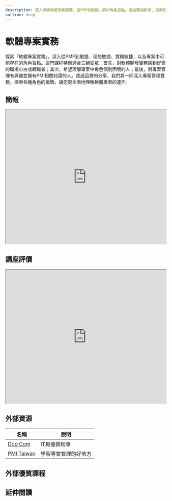 ```yaml
---
description: 深入探索軟體專案實務，從PMP到敏捷，解析角色盲點。適合職場新手、專案管理者和PMI持證人士。了解專案管理實務，探索角色挑戰，全面理解軟體專案運作。
outline: deep
---
```


# 軟體專案實務

探索「軟體專案實務」，深入從PMP到敏捷、理想敏捷、實務敏捷，以及專案中可能存在的角色盲點。這門課程特別適合三類受眾：首先，對軟體開發實務感到好奇的職場小白或轉職者；其次，希望理解專案中角色個別困境的人；最後，對專案管理有興趣並擁有PMI相關持證的人。透過這裡的分享，我們將一同深入專案管理實務，探索各種角色的挑戰，讓您更全面地理解軟體專案的運作。

## 簡報

<LazySlide shareLink="https://docs.google.com/presentation/d/1NuG7ObTRMwNXZs76CeU0B73nYg-tbGtFH2mXtkAoLx0/edit?usp=drive_link">
<iframe
 src="https://docs.google.com/presentation/d/e/2PACX-1vSqT9z3iCbJo3qiO4UcEnwaLhrTXh49Ea4odLtx9hqwK_upOO3kvFvwM0_l6nLf-2pKFqkXMpFxcM9y/embed?start=false&loop=false&delayms=3000"
width="100%" height="420" allowfullscreen="true" mozallowfullscreen="true"
webkitallowfullscreen="true"></iframe>
</LazySlide>

## 講座評價

<iframe src="https://docs.google.com/spreadsheets/d/e/2PACX-1vSxLBco_B9XCPn9zKnGb9aoOSYP8IRkyqoU2lJhpJdRAAR0WLPs6nEtq0igY65NzlvqcRIMqaegIcPG/pubhtml?widget=true&amp;headers=false" width="100%" height="420" ></iframe>

## 外部資源

<table>
    <thead>
        <tr>
            <th>名稱</th>
            <th>說明</th>
        </tr>
    </thead>
    <tbody>
        <tr>
            <td>
                <a href="https://www.facebook.com/itdogcom" target="_blank">
                   Dog Com
                </a>
            </td>
            <td>IT狗優質粉專</td>
        </tr>
        <tr>
            <td>
                <a href="https://www.pmi.org.tw/?post_type=tribe_events" target="_blank">
                   PMI Taiwan
                </a>
            </td>
            <td>學習專案管理的好地方</td>
        </tr>
    </tbody>
</table>

## 外部優質課程

<Courses :modelValue="courseItems"></Courses>

## 延伸閱讀

<Books :modelValue="bookItems"></Books>

<script setup>
import LazySlide from '../components/lazySlide.vue'
import Books from '../components/books.vue'
import Courses from '../components/courses.vue'

const bookItems = [
    {
        id: '11100157020',
        name: '人月神話：軟體專案管理之道',
        desc: `<p>有些書，對於讀者和作者就像是年金一樣，可以年年分紅。《人月神話》就是這樣一本書……年輕的軟體工程師、缺錢的研究生、懶惰的程式設計老手，常問我哪一本電腦書最好：「如果我被困在荒島上，只能帶一本電腦書，應該選哪一本？」這問題很荒謬，但他們堅持要答案。假如你真的被放逐到這樣的小島上，應該陪伴你的是《人月神話》。</p>
`,
    },
    {
        id: '11100829103',
        name: '精實創業：用小實驗玩出大事業（2017書衣新版）',
        desc: `<p>★「精實創業」的關鍵概念？</p>
<p>最小可行產品（MVP）：產品或服務不要等到「完美」才推出，只要服務堪用就應該讓消費者使用。當初dropbox的第一版產品只不過是一段影片說明，就可以聽到眾多使用者的迴響。當初google只能搜尋專業技術網站，但使用者都已經知道她的優點。</p>
<p>軸轉（Pivot）：快速推出產品、快速更新，可以讓我們真的知道產品是否讓大家滿意，一旦確認做出來的東西不是大家所需要的，就應該立刻修改方向，這就是軸轉。當初flickr是一個線上遊戲網站，經過「軸轉」，將子計畫改成主計畫，就成為全世界最知名的照片分享服務。Twitter原本是線上廣播，也是經過「軸轉」，成為改變世界的新服務。</p>
`,
    },
]

const courseItems = [
    {
        image: '/career/daren.png',
        description: `「這裡是《大人學》課程報名網站。您可以在這裡參與我們優質的實體與線上課程，註冊學員也能下載豐富的學習資源。讓我們一同往成熟大人之路邁進！」`,
        name: '大人學',
        url: 'https://shop.darencademy.com/index/search/tag/PDU',
    },
]
</script>
